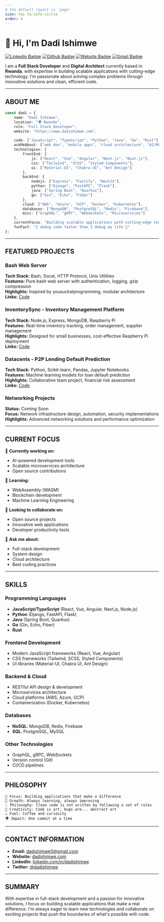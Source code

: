 ```yaml
---
# the default layout is 'page'
icon: fas fa-info-circle
order: 4
---
```


# 👋 Hi, I'm Dadi Ishimwe

[![Linkedin Badge](https://img.shields.io/badge/-dadishimwe-blue?style=flat-square&logo=Linkedin&logoColor=white&link=https://linkedin.com/in/dadishimwe/)](https://linkedin.com/in/dadishimwe/) [![Github Badge](https://img.shields.io/badge/-dadishimwe-black?style=flat-square&logo=github&logoColor=white&link=https://github.com/dadishimwe)](https://github.com/dadishimwe) [![Website Badge](https://img.shields.io/badge/-dadishimwe.com-00D4AA?style=flat-square&logo=google-chrome&logoColor=white&link=https://www.dadishimwe.com)](https://www.dadishimwe.com) [![Gmail Badge](https://img.shields.io/badge/-dadishimwe0@gmail.com-c14438?style=flat-square&logo=Gmail&logoColor=white&link=mailto:dadishimwe0@gmail.com)](mailto:dadishimwe0@gmail.com)

I am a **Full Stack Developer** and **Digital Architect** currently based in **Rwanda**, with expertise in building scalable applications with cutting-edge technology. I'm passionate about solving complex problems through innovative solutions and clean, efficient code.

---

## **ABOUT ME**

```typescript
const dadi = {
    name: "Dadi Ishimwe",
    location: "🌍 Rwanda",
    role: "Full Stack Developer",
    website: "https://www.dadishimwe.com",
    
    code: ["JavaScript", "TypeScript", "Python", "Java", "Go", "Rust"],
    askMeAbout: ["web dev", "mobile apps", "cloud architecture", "AI/ML"],
    technologies: {
        frontEnd: {
            js: ["React", "Vue", "Angular", "Next.js", "Nuxt.js"],
            css: ["Tailwind", "SCSS", "Styled Components"],
            ui: ["Material-UI", "Chakra UI", "Ant Design"]
        },
        backEnd: {
            nodejs: ["Express", "Fastify", "NestJS"],
            python: ["Django", "FastAPI", "Flask"],
            java: ["Spring Boot", "Quarkus"],
            go: ["Gin", "Echo", "Fiber"]
        },
        cloud: ["AWS", "Azure", "GCP", "Docker", "Kubernetes"],
        databases: ["MongoDB", "PostgreSQL", "Redis", "Firebase"],
        misc: ["GraphQL", "gRPC", "WebSockets", "Microservices"]
    },
    currentFocus: "Building scalable applications with cutting-edge tech",
    funFact: "I debug code faster than I debug my life 🐛"
};
```

---

## **FEATURED PROJECTS**

### **Bash Web Server**
**Tech Stack:** Bash, Socat, HTTP Protocol, Unix Utilities  
**Features:** Pure bash web server with authentication, logging, gzip compression  
**Highlights:** Inspired by yousuckatprogramming, modular architecture  
**Links:** [Code](https://github.com/dadishimwe/Bash-Web-Server.git)

### **InventorySync - Inventory Management Platform**
**Tech Stack:** Node.js, Express, MongoDB, Raspberry Pi  
**Features:** Real-time inventory tracking, order management, supplier management  
**Highlights:** Designed for small businesses, cost-effective Raspberry Pi deployment  
**Links:** [Code](https://github.com/dadishimwe/InventorySync.git)

### **Datacents - P2P Lending Default Prediction**
**Tech Stack:** Python, Scikit-learn, Pandas, Jupyter Notebooks  
**Features:** Machine learning models for loan default prediction  
**Highlights:** Collaborative team project, financial risk assessment  
**Links:** [Code](https://github.com/MIT-Emerging-Talent/ET6-CDSP-group-15-repo.git)

### **Networking Projects**
**Status:** Coming Soon  
**Focus:** Network infrastructure design, automation, security implementations  
**Highlights:** Advanced networking solutions and performance optimization

---

## **CURRENT FOCUS**

🔭 **Currently working on:**
- AI-powered development tools
- Scalable microservices architecture
- Open source contributions

🌱 **Learning:**
- WebAssembly (WASM)
- Blockchain development
- Machine Learning Engineering

👯 **Looking to collaborate on:**
- Open source projects
- Innovative web applications
- Developer productivity tools

💬 **Ask me about:**
- Full-stack development
- System design
- Cloud architecture
- Best coding practices

---

## **SKILLS**

### **Programming Languages**
- **JavaScript/TypeScript** (React, Vue, Angular, Next.js, Node.js)
- **Python** (Django, FastAPI, Flask)
- **Java** (Spring Boot, Quarkus)
- **Go** (Gin, Echo, Fiber)
- **Rust**

### **Frontend Development**
- Modern JavaScript frameworks (React, Vue, Angular)
- CSS frameworks (Tailwind, SCSS, Styled Components)
- UI libraries (Material-UI, Chakra UI, Ant Design)

### **Backend & Cloud**
- RESTful API design & development
- Microservices architecture
- Cloud platforms (AWS, Azure, GCP)
- Containerization (Docker, Kubernetes)

### **Databases**
- **NoSQL**: MongoDB, Redis, Firebase
- **SQL**: PostgreSQL, MySQL

### **Other Technologies**
- GraphQL, gRPC, WebSockets
- Version control (Git)
- CI/CD pipelines

---

## **PHILOSOPHY**

```
🎯 Focus: Building applications that make a difference
🌱 Growth: Always learning, always improving
💡 Philosophy: Clean code is not written by following a set of rules
🎨 Creativity: Code is art, bugs are... abstract art
☕ Fuel: Coffee and curiosity
🌍 Impact: One commit at a time
```

---

## **CONTACT INFORMATION**

- **Email:** dadishimwe0@gmail.com
- **Website:** [dadishimwe.com](https://www.dadishimwe.com)
- **LinkedIn:** [linkedin.com/in/dadishimwe](https://linkedin.com/in/dadishimwe)
- **Twitter:** [@dadishimwe](https://twitter.com/dadishimwe)

---

## **SUMMARY**

With expertise in full-stack development and a passion for innovative solutions, I focus on building scalable applications that make a real difference. I'm always eager to learn new technologies and collaborate on exciting projects that push the boundaries of what's possible with code.

